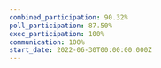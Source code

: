 ```yaml
---
combined_participation: 90.32%
poll_participation: 87.50%
exec_participation: 100%
communication: 100%
start_date: 2022-06-30T00:00:00.000Z
---
```

